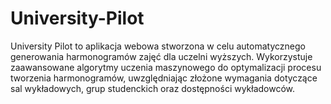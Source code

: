 # University-Pilot
University Pilot to aplikacja webowa stworzona w celu automatycznego generowania harmonogramów zajęć dla uczelni wyższych. Wykorzystuje zaawansowane algorytmy uczenia maszynowego do optymalizacji procesu tworzenia harmonogramów, uwzględniając złożone wymagania dotyczące sal wykładowych, grup studenckich oraz dostępności wykładowców.
